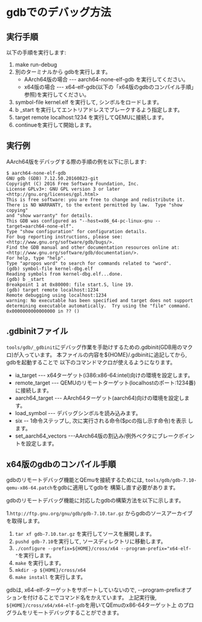 # gdbでのデバッグ方法

## 実行手順

以下の手順を実行します:

1. make run-debug
1. 別のターミナルから gdbを実行します。
   * AArch64版の場合 --- aarch64-none-elf-gdb を実行してください。
   * x64版の場合 --- x64-elf-gdb(以下の「x64版のgdbのコンパイル手順」
     参照)を実行してください。 
1. symbol-file kernel.elf を実行して, シンボルをロードします。
1. b _start を実行してエントリアドレスでブレークするよう指定します。
1. target remote localhost:1234 を実行してQEMUに接続します。
1. continueを実行して開始します。

## 実行例

AArch64版をデバッグする際の手順の例を以下に示します:

```shell-session
$ aarch64-none-elf-gdb
GNU gdb (GDB) 7.12.50.20160823-git
Copyright (C) 2016 Free Software Foundation, Inc.
License GPLv3+: GNU GPL version 3 or later <http://gnu.org/licenses/gpl.html>
This is free software: you are free to change and redistribute it.
There is NO WARRANTY, to the extent permitted by law.  Type "show copying"
and "show warranty" for details.
This GDB was configured as "--host=x86_64-pc-linux-gnu --target=aarch64-none-elf".
Type "show configuration" for configuration details.
For bug reporting instructions, please see:
<http://www.gnu.org/software/gdb/bugs/>.
Find the GDB manual and other documentation resources online at:
<http://www.gnu.org/software/gdb/documentation/>.
For help, type "help".
Type "apropos word" to search for commands related to "word".
(gdb) symbol-file kernel-dbg.elf
Reading symbols from kernel-dbg.elf...done.
(gdb) b _start
Breakpoint 1 at 0x80000: file start.S, line 19.
(gdb) target remote localhost:1234
Remote debugging using localhost:1234
warning: No executable has been specified and target does not support
determining executable automatically.  Try using the "file" command.
0x0000000000000000 in ?? ()

```

## .gdbinitファイル
`tools/gdb/_gdbinit`にデバッグ作業を手助けするための.gdbinit(GDB用のマクロ)が入っています。
本ファイルの内容を${HOME}/.gdbinitに追記してから, gdbを起動することで
以下のコマンドマクロが使えるようになります。 

* ia_target --- x64ターゲット(i386:x86-64:intel)向けの環境を設定します。
* remote_target --- QEMUのリモートターゲット(localhostのポート:1234番)
  に接続します。
* aarch64_target --- AArch64ターゲット(aarch64)向けの環境を設定します。
* load_symbol --- デバッグシンボルを読み込みます。
* six -- 1命令ステップし, 次に実行される命令($pcの指し示す命令)を表示
します。
* set_aarch64_vectors ---AArch64版の割込み/例外ベクタにブレークポイン
  トを設定します。


## x64版のgdbのコンパイル手順
gdbのリモートデバッグ機能とQEmuを接続するためには,
`tools/gdb/gdb-7.10-qemu-x86-64.patch`をgdbに適用してgdbを
構築し直す必要があります。

gdbのリモートデバッグ機能に対応したgdbの構築方法を以下に示します。

1.`http://ftp.gnu.org/gnu/gdb/gdb-7.10.tar.gz` からgdbのソースアーカイブ
を取得します。
1. `tar xf gdb-7.10.tar.gz` を実行してソースを展開します。
1. `pushd gdb-7.10`を実行して, ソースディレクトリに移動します。
1. `./configure --prefix=${HOME}/cross/x64
   --program-prefix="x64-elf-"`を実行します。
1. `make` を実行します。
1. `mkdir -p ${HOME}/cross/x64`
1. `make install` を実行します。

gdbは, x64-elf-ターゲットをサポートしていないので, --program-prefixオプ
ションを付けることでコマンド名をかえています。
上記実行後, `${HOME}/cross/x64/x64-elf-gdb`を用いてQEmuのx86-64ターゲット上
のプログラムをリモートデバッグすることができます。
